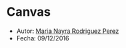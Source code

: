 # Canvas

* Autor: [Maria Nayra Rodriguez Perez](https://github.com/alu0100406122)
* Fecha: 09/12/2016
